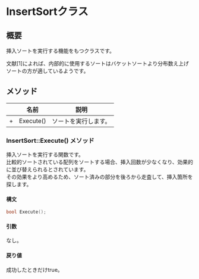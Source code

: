 # InsertSortクラス

## 概要
挿入ソートを実行する機能をもつクラスです。  

文献[1]によれば、内部的に使用するソートはバケットソートより分布数え上げソートの方が適しているようです。  
## メソッド
| |名前|説明|
|---|----|----|
|+|Execute()|ソートを実行します。|

### InsertSort::Execute() メソッド
挿入ソートを実行する関数です。  
比較的ソートされている配列をソートする場合、挿入回数が少なくなり、効果的に並び替えられるとされています。  
その効果をより高めるため、ソート済みの部分を後ろから走査して、挿入箇所を探します。  

#### 構文
```c++
bool Execute();
```

#### 引数  
なし。

#### 戻り値  
成功したときだけtrue。

